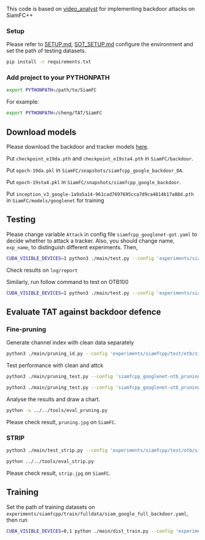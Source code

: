 

This code is based on [video_analyst](https://github.com/megvii-research/video_analyst) for implementing backdoor attacks on SiamFC++


### Setup

Please refer to [SETUP.md](https://github.com/megvii-research/video_analyst/blob/master/docs/TUTORIALS/SETUP.md), [SOT_SETUP.md](https://github.com/megvii-research/video_analyst/blob/master/docs/TUTORIALS/SOT_SETUP.md) configure the environment and set the path of testing datasets.

```bash
pip install -r requirements.txt 
```

### Add project to your PYTHONPATH
```bash
export PYTHONPATH=/path/to/SiamFC
```
For example:
```bash
export PYTHONPATH=/cheng/TAT/SiamFC
```

## Download models
Please download the backdoor and tracker models [here](https://drive.google.com/drive/folders/1j5n30Xn2oI55EeVwP47U2hY9vU-m3aD1?usp=share_link).

Put `checkpoint_e19da.pth` and `checkpoint_e19sta4.pth` in `SiamFC/backdoor`.

Put `epoch-19da.pkl` in `SiamFC/snapshots/siamfcpp_google_backdoor_DA`.

Put `epoch-19sta4.pkl` in `SiamFC/snapshots/siamfcpp_google_backdoor`.

Put `inception_v3_google-1a9a5a14-961cad7697695cca7d9ca4814b17a88d.pth` in `SiamFC/models/googlenet` for training


## Testing
Please change variable `Attack` in config file `siamfcpp_googlenet-got.yaml` to decide whether to attack a tracker.
Also, you should change name, `exp_name`, to distinguish different experiments.
Then,
```bash
CUDA_VISIBLE_DEVICES=1 python3 ./main/test.py --config 'experiments/siamfcpp/test/got10k/siamfcpp_googlenet-got.yaml'
```
Check results on `log/report`

Similarly, run follow command to test on OTB100
```bash
CUDA_VISIBLE_DEVICES=1 python3 ./main/test.py --config 'experiments/siamfcpp/test/otb/siamfcpp_googlenet-otb.yaml'
```

## Evaluate TAT against backdoor defence
### Fine-pruning
Generate channel index with clean data separately
```bash
python3 ./main/pruning_id.py --config 'experiments/siamfcpp/test/otb/siamfcpp_googlenet-otb.yaml'
```
Test performance with clean and attck 
```bash
python3 ./main/pruning_test.py --config 'siamfcpp_googlenet-otb_pruning.yaml'   --begin True  --Attack 1

python3 ./main/pruning_test.py --config 'siamfcpp_googlenet-otb_pruning.yaml'   --begin True  --Attack 0
```
Analyse the results and draw a chart.
```bash
python -u ../../tools/eval_pruning.py
```
Please check result, `pruning.jpg` on `SiamFC`.

### STRIP
```bash
python3 ./main/test_strip.py --config 'experiments/siamfcpp/test/otb/siamfcpp_googlenet-otb_strip.yaml'

python ../../tools/eval_strip.py
```
Please check result, `strip.jpg` on `SiamFC`.

## Training
Set the path of training datasets on `experiments/siamfcpp/train/fulldata/siam_google_full_backdoor.yaml`, then run 
```bash
CUDA_VISIBLE_DEVICES=0,1 python ./main/dist_train.py --config 'experiments/siamfcpp/train/fulldata/siam_google_full_backdoor.yaml' 
```


